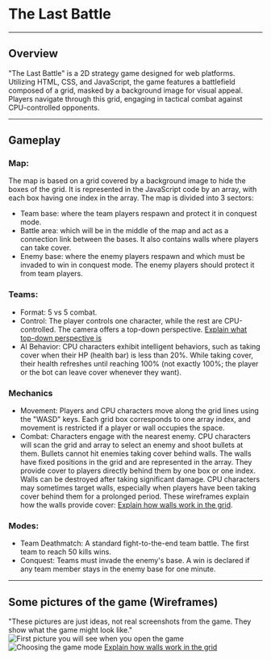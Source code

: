 # The Last Battle
***
## Overview
"The Last Battle" is a 2D strategy game designed for web platforms. Utilizing HTML, CSS, and JavaScript, the game features a battlefield composed of a grid, masked by a background image for visual appeal. Players navigate through this grid, engaging in tactical combat against CPU-controlled opponents.
***
## Gameplay
### Map:
The map is based on a grid covered by a background image to hide the boxes of the grid. It is represented in the JavaScript code by an array, with each box having one index in the array. The map is divided into 3 sectors:
- Team base: where the team players respawn and protect it in conquest mode.
- Battle area: which will be in the middle of the map and act as a connection link between the bases. It also contains walls where players can take cover.
- Enemy base: where the enemy players respawn and which must be invaded to win in conquest mode. The enemy players should protect it from team players.
### Teams:
- Format: 5 vs 5 combat.
- Control: The player controls one character, while the rest are CPU-controlled. The camera offers a top-down perspective. [Explain what top-down perspective is](https://whimsical.com/Ms5gWDWXEddNXqy3QEH66d)
- AI Behavior: CPU characters exhibit intelligent behaviors, such as taking cover when their HP (health bar) is less than 20%. While taking cover, their health refreshes until reaching 100% (not exactly 100%; the player or the bot can leave cover whenever they want).
### Mechanics
- Movement: Players and CPU characters move along the grid lines using the "WASD" keys. Each grid box corresponds to one array index, and movement is restricted if a player or wall occupies the space.
- Combat: Characters engage with the nearest enemy. CPU characters will scan the grid and array to select an enemy and shoot bullets at them. Bullets cannot hit enemies taking cover behind walls. The walls have fixed positions in the grid and are represented in the array. They provide cover to players directly behind them by one box or one index. Walls can be destroyed after taking significant damage. CPU characters may sometimes target walls, especially when players have been taking cover behind them for a prolonged period. These wireframes explain how the walls provide cover: [Explain how walls work in the grid](https://whimsical.com/Ms5gWDWXEddNXqy3QEH66d).
### Modes:
- Team Deathmatch: A standard fight-to-the-end team battle. The first team to reach 50 kills wins.
- Conquest: Teams must invade the enemy's base. A win is declared if any team member stays in the enemy base for one minute.
***
## Some pictures of the game (Wireframes)
"These pictures are just ideas, not real screenshots from the game. They show what the game might look like."
![First picture you will see when you open the game](https://i.ibb.co/z8PXbzv/PHOTO-2024-01-17-23-53-08.jpg)
![Choosing the game mode](https://i.ibb.co/Hrv0mLb/Frame-8.jpg)
[Explain how walls work in the grid](https://whimsical.com/Ms5gWDWXEddNXqy3QEH66d)
